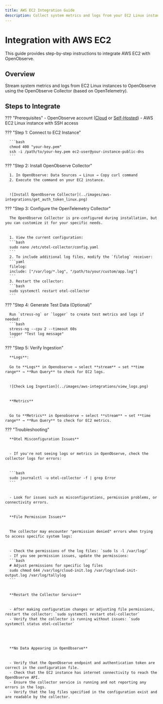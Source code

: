```yaml
---
title: AWS EC2 Integration Guide
description: Collect system metrics and logs from your EC2 Linux instances using the OpenObserve Collector (built on OpenTelemetry). Monitor performance, troubleshoot issues, and analyze logs in one place. 
---
```


# Integration with AWS EC2
This guide provides step-by-step instructions to integrate AWS EC2 with OpenObserve.


## Overview
Stream system metrics and logs from EC2 Linux instances to OpenObserve using the OpenObserve Collector (based on OpenTelemetry).


## Steps to Integrate


??? "Prerequisites"
      - OpenObserve account ([Cloud](https://cloud.openobserve.ai/web/) or [Self-Hosted](../../../quickstart/#self-hosted-installation))
      - AWS EC2 Linux instance with SSH access


??? "Step 1: Connect to EC2 Instance"

      ```bash
      chmod 400 "your-key.pem"
      ssh -i /path/to/your-key.pem ec2-user@your-instance-public-dns
      ```


??? "Step 2: Install OpenObserve Collector"


      1. In OpenObserve: Data Sources → Linux → Copy curl command
      2. Execute the command on your EC2 instance.


      ![Install OpenObserve Collector](../images/aws-integrations/get_auth_token_linux.png)


??? "Step 3: Configure the OpenTelemetry Collector"


      The OpenObserve Collector is pre-configured during installation, but you can customize it for your specific needs.


      1. View the current configuration:
      ```bash
      sudo nano /etc/otel-collector/config.yaml
      ```
      2. To include additional log files, modify the `filelog` receiver:
      ```yaml
      filelog:
      include: ["/var/log/*.log", "/path/to/your/custom/app.log"]
      ```
      3. Restart the collector:
      ```bash
      sudo systemctl restart otel-collector
      ```




??? "Step 4: Generate Test Data (Optional)"


      Run `stress-ng` or `logger` to create test metrics and logs if needed:
      ```bash
      stress-ng --cpu 2 --timeout 60s
      logger "Test log message"
      ```


??? "Step 5: Verify Ingestion"


      **Logs**:
   
      Go to **Logs** in Openobserve → select **stream** → set **time range** → **Run Query** to check for EC2 logs.


      ![Check Log Ingestion](../images/aws-integrations/view_logs.png)


      **Metrics**


      Go to **Metrics** in Openobserve → select **stream** → set **time range** → **Run Query** to check for EC2 metrics.




??? "Troubleshooting"


      **Otel Misconfiguration Issues**


      - If you're not seeing logs or metrics in OpenObserve, check the collector logs for errors:


      ```bash
      sudo journalctl -u otel-collector -f | grep Error
      ```


      - Look for issues such as misconfigurations, permission problems, or connectivity errors.


      **File Permission Issues**


      The collector may encounter "permission denied" errors when trying to access specific system logs:


      - Check the permissions of the log files: `sudo ls -l /var/log/`
      - If you see permission issues, update the permissions:
      ```bash
      # Adjust permissions for specific log files
      sudo chmod 644 /var/log/cloud-init.log /var/log/cloud-init-output.log /var/log/tallylog
      ```


      **Restart the Collector Service**


      - After making configuration changes or adjusting file permissions, restart the collector: `sudo systemctl restart otel-collector`
      - Verify that the collector is running without issues: `sudo systemctl status otel-collector`




      **No Data Appearing in OpenObserve**


      - Verify that the OpenObserve endpoint and authentication token are correct in the configuration file.
      - Check that the EC2 instance has internet connectivity to reach the OpenObserve API.
      - Ensure the collector service is running and not reporting any errors in the logs.
      - Verify that the log files specified in the configuration exist and are readable by the collector.
